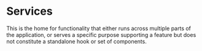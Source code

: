 # Services

This is the home for functionality that either runs across multiple parts of the application, or serves a specific purpose supporting a feature but does not constitute a standalone hook or set of components.
